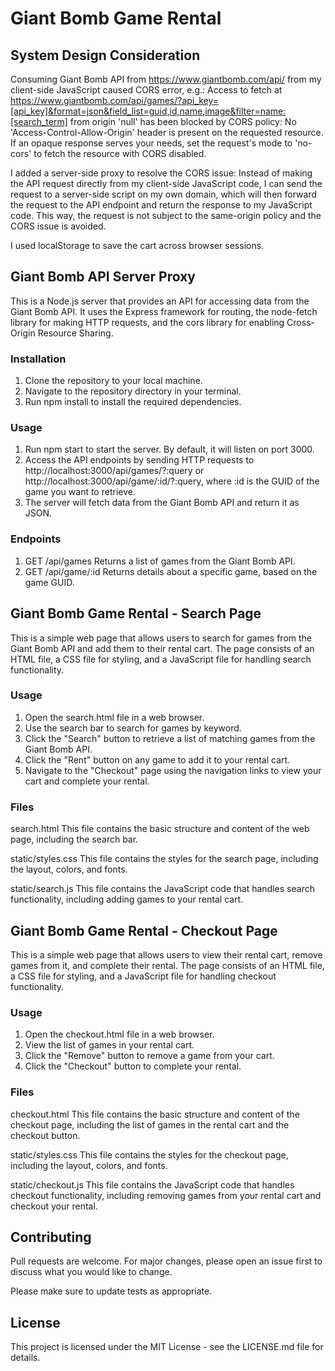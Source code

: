 # Giant Bomb Game Rental

## System Design Consideration
Consuming Giant Bomb API from https://www.giantbomb.com/api/ from my client-side JavaScript caused CORS error, e.g.: Access to fetch at https://www.giantbomb.com/api/games/?api_key=[api_key]&format=json&field_list=guid,id,name,image&filter=name:[search_term] from origin 'null' has been blocked by CORS policy: No 'Access-Control-Allow-Origin' header is present on the requested resource. If an opaque response serves your needs, set the request's mode to 'no-cors' to fetch the resource with CORS disabled.

I added a server-side proxy to resolve the CORS issue: Instead of making the API request directly from my client-side JavaScript code, I can send the request to a server-side script on my own domain, which will then forward the request to the API endpoint and return the response to my JavaScript code. This way, the request is not subject to the same-origin policy and the CORS issue is avoided.

I used localStorage to save the cart across browser sessions. 

## Giant Bomb API Server Proxy
This is a Node.js server that provides an API for accessing data from the Giant Bomb API. It uses the Express framework for routing, the node-fetch library for making HTTP requests, and the cors library for enabling Cross-Origin Resource Sharing.

### Installation
1. Clone the repository to your local machine.
2. Navigate to the repository directory in your terminal.
3. Run npm install to install the required dependencies.

### Usage
1. Run npm start to start the server. By default, it will listen on port 3000.
2. Access the API endpoints by sending HTTP requests to http://localhost:3000/api/games/?:query or http://localhost:3000/api/game/:id/?:query, where :id is the GUID of the game you want to retrieve.
3. The server will fetch data from the Giant Bomb API and return it as JSON.

### Endpoints
1. GET /api/games
Returns a list of games from the Giant Bomb API.
2. GET /api/game/:id
Returns details about a specific game, based on the game GUID.

## Giant Bomb Game Rental - Search Page
This is a simple web page that allows users to search for games from the Giant Bomb API and add them to their rental cart. The page consists of an HTML file, a CSS file for styling, and a JavaScript file for handling search functionality.

### Usage
1. Open the search.html file in a web browser.
2. Use the search bar to search for games by keyword.
3. Click the "Search" button to retrieve a list of matching games from the Giant Bomb API.
4. Click the "Rent" button on any game to add it to your rental cart.
5. Navigate to the "Checkout" page using the navigation links to view your cart and complete your rental.

### Files
search.html
This file contains the basic structure and content of the web page, including the search bar.

static/styles.css
This file contains the styles for the search page, including the layout, colors, and fonts.

static/search.js
This file contains the JavaScript code that handles search functionality, including adding games to your rental cart.

## Giant Bomb Game Rental - Checkout Page
This is a simple web page that allows users to view their rental cart, remove games from it, and complete their rental. The page consists of an HTML file, a CSS file for styling, and a JavaScript file for handling checkout functionality.

### Usage
1. Open the checkout.html file in a web browser.
2. View the list of games in your rental cart.
3. Click the "Remove" button to remove a game from your cart.
4. Click the "Checkout" button to complete your rental.

### Files
checkout.html
This file contains the basic structure and content of the checkout page, including the list of games in the rental cart and the checkout button.

static/styles.css
This file contains the styles for the checkout page, including the layout, colors, and fonts.

static/checkout.js
This file contains the JavaScript code that handles checkout functionality, including removing games from your rental cart and checkout your rental.

## Contributing
Pull requests are welcome. For major changes, please open an issue first to discuss what you would like to change.

Please make sure to update tests as appropriate.

## License
This project is licensed under the MIT License - see the LICENSE.md file for details.
